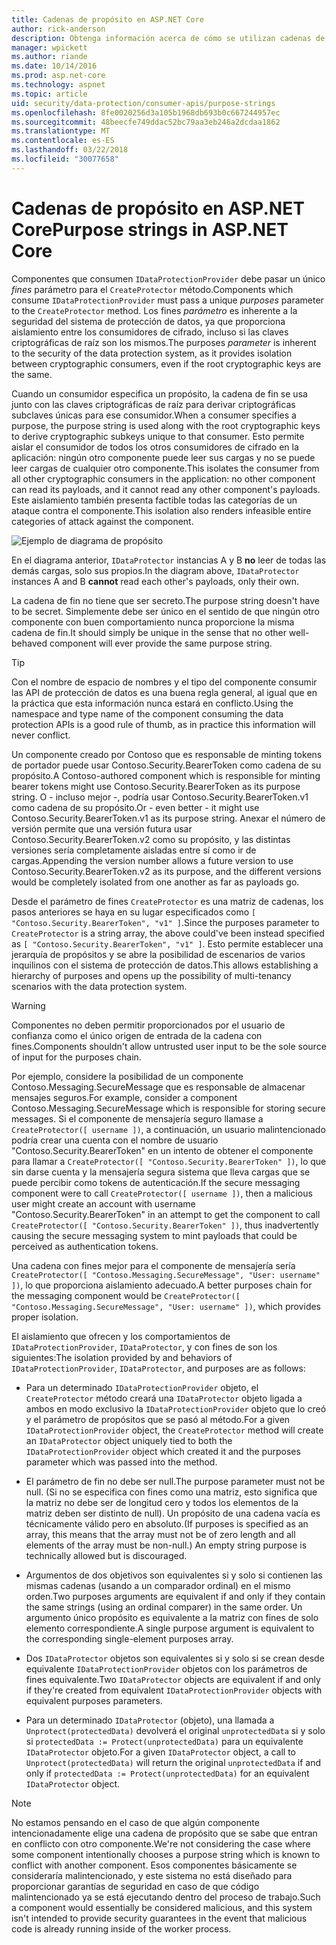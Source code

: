 ```yaml
---
title: Cadenas de propósito en ASP.NET Core
author: rick-anderson
description: Obtenga información acerca de cómo se utilizan cadenas de propósito en las API de protección de datos de ASP.NET Core.
manager: wpickett
ms.author: riande
ms.date: 10/14/2016
ms.prod: asp.net-core
ms.technology: aspnet
ms.topic: article
uid: security/data-protection/consumer-apis/purpose-strings
ms.openlocfilehash: 8fe0020256d3a105b1968db693b0c667244957ec
ms.sourcegitcommit: 48beecfe749ddac52bc79aa3eb246a2dcdaa1862
ms.translationtype: MT
ms.contentlocale: es-ES
ms.lasthandoff: 03/22/2018
ms.locfileid: "30077658"
---
```

# <a name="purpose-strings-in-aspnet-core"></a><span data-ttu-id="70b71-103">Cadenas de propósito en ASP.NET Core</span><span class="sxs-lookup"><span data-stu-id="70b71-103">Purpose strings in ASP.NET Core</span></span>

<a name="data-protection-consumer-apis-purposes"></a>

<span data-ttu-id="70b71-104">Componentes que consumen `IDataProtectionProvider` debe pasar un único *fines* parámetro para el `CreateProtector` método.</span><span class="sxs-lookup"><span data-stu-id="70b71-104">Components which consume `IDataProtectionProvider` must pass a unique *purposes* parameter to the `CreateProtector` method.</span></span> <span data-ttu-id="70b71-105">Los fines *parámetro* es inherente a la seguridad del sistema de protección de datos, ya que proporciona aislamiento entre los consumidores de cifrado, incluso si las claves criptográficas de raíz son los mismos.</span><span class="sxs-lookup"><span data-stu-id="70b71-105">The purposes *parameter* is inherent to the security of the data protection system, as it provides isolation between cryptographic consumers, even if the root cryptographic keys are the same.</span></span>

<span data-ttu-id="70b71-106">Cuando un consumidor especifica un propósito, la cadena de fin se usa junto con las claves criptográficas de raíz para derivar criptográficas subclaves únicas para ese consumidor.</span><span class="sxs-lookup"><span data-stu-id="70b71-106">When a consumer specifies a purpose, the purpose string is used along with the root cryptographic keys to derive cryptographic subkeys unique to that consumer.</span></span> <span data-ttu-id="70b71-107">Esto permite aislar el consumidor de todos los otros consumidores de cifrado en la aplicación: ningún otro componente puede leer sus cargas y no se puede leer cargas de cualquier otro componente.</span><span class="sxs-lookup"><span data-stu-id="70b71-107">This isolates the consumer from all other cryptographic consumers in the application: no other component can read its payloads, and it cannot read any other component's payloads.</span></span> <span data-ttu-id="70b71-108">Este aislamiento también presenta factible todas las categorías de un ataque contra el componente.</span><span class="sxs-lookup"><span data-stu-id="70b71-108">This isolation also renders infeasible entire categories of attack against the component.</span></span>

![Ejemplo de diagrama de propósito](purpose-strings/_static/purposes.png)

<span data-ttu-id="70b71-110">En el diagrama anterior, `IDataProtector` instancias A y B **no** leer de todas las demás cargas, solo sus propios.</span><span class="sxs-lookup"><span data-stu-id="70b71-110">In the diagram above, `IDataProtector` instances A and B **cannot** read each other's payloads, only their own.</span></span>

<span data-ttu-id="70b71-111">La cadena de fin no tiene que ser secreto.</span><span class="sxs-lookup"><span data-stu-id="70b71-111">The purpose string doesn't have to be secret.</span></span> <span data-ttu-id="70b71-112">Simplemente debe ser único en el sentido de que ningún otro componente con buen comportamiento nunca proporcione la misma cadena de fin.</span><span class="sxs-lookup"><span data-stu-id="70b71-112">It should simply be unique in the sense that no other well-behaved component will ever provide the same purpose string.</span></span>

>[!TIP]
> <span data-ttu-id="70b71-113">Con el nombre de espacio de nombres y el tipo del componente consumir las API de protección de datos es una buena regla general, al igual que en la práctica que esta información nunca estará en conflicto.</span><span class="sxs-lookup"><span data-stu-id="70b71-113">Using the namespace and type name of the component consuming the data protection APIs is a good rule of thumb, as in practice this information will never conflict.</span></span>
>
><span data-ttu-id="70b71-114">Un componente creado por Contoso que es responsable de minting tokens de portador puede usar Contoso.Security.BearerToken como cadena de su propósito.</span><span class="sxs-lookup"><span data-stu-id="70b71-114">A Contoso-authored component which is responsible for minting bearer tokens might use Contoso.Security.BearerToken as its purpose string.</span></span> <span data-ttu-id="70b71-115">O - incluso mejor -, podría usar Contoso.Security.BearerToken.v1 como cadena de su propósito.</span><span class="sxs-lookup"><span data-stu-id="70b71-115">Or - even better - it might use Contoso.Security.BearerToken.v1 as its purpose string.</span></span> <span data-ttu-id="70b71-116">Anexar el número de versión permite que una versión futura usar Contoso.Security.BearerToken.v2 como su propósito, y las distintas versiones sería completamente aisladas entre sí como ir de cargas.</span><span class="sxs-lookup"><span data-stu-id="70b71-116">Appending the version number allows a future version to use Contoso.Security.BearerToken.v2 as its purpose, and the different versions would be completely isolated from one another as far as payloads go.</span></span>

<span data-ttu-id="70b71-117">Desde el parámetro de fines `CreateProtector` es una matriz de cadenas, los pasos anteriores se haya en su lugar especificados como `[ "Contoso.Security.BearerToken", "v1" ]`.</span><span class="sxs-lookup"><span data-stu-id="70b71-117">Since the purposes parameter to `CreateProtector` is a string array, the above could've been instead specified as `[ "Contoso.Security.BearerToken", "v1" ]`.</span></span> <span data-ttu-id="70b71-118">Esto permite establecer una jerarquía de propósitos y se abre la posibilidad de escenarios de varios inquilinos con el sistema de protección de datos.</span><span class="sxs-lookup"><span data-stu-id="70b71-118">This allows establishing a hierarchy of purposes and opens up the possibility of multi-tenancy scenarios with the data protection system.</span></span>

<a name="data-protection-contoso-purpose"></a>

>[!WARNING]
> <span data-ttu-id="70b71-119">Componentes no deben permitir proporcionados por el usuario de confianza como el único origen de entrada de la cadena con fines.</span><span class="sxs-lookup"><span data-stu-id="70b71-119">Components shouldn't allow untrusted user input to be the sole source of input for the purposes chain.</span></span>
>
><span data-ttu-id="70b71-120">Por ejemplo, considere la posibilidad de un componente Contoso.Messaging.SecureMessage que es responsable de almacenar mensajes seguros.</span><span class="sxs-lookup"><span data-stu-id="70b71-120">For example, consider a component Contoso.Messaging.SecureMessage which is responsible for storing secure messages.</span></span> <span data-ttu-id="70b71-121">Si el componente de mensajería seguro llamase a `CreateProtector([ username ])`, a continuación, un usuario malintencionado podría crear una cuenta con el nombre de usuario "Contoso.Security.BearerToken" en un intento de obtener el componente para llamar a `CreateProtector([ "Contoso.Security.BearerToken" ])`, lo que sin darse cuenta y la mensajería segura sistema que lleva cargas que se puede percibir como tokens de autenticación.</span><span class="sxs-lookup"><span data-stu-id="70b71-121">If the secure messaging component were to call `CreateProtector([ username ])`, then a malicious user might create an account with username "Contoso.Security.BearerToken" in an attempt to get the component to call `CreateProtector([ "Contoso.Security.BearerToken" ])`, thus inadvertently causing the secure messaging system to mint payloads that could be perceived as authentication tokens.</span></span>
>
><span data-ttu-id="70b71-122">Una cadena con fines mejor para el componente de mensajería sería `CreateProtector([ "Contoso.Messaging.SecureMessage", "User: username" ])`, lo que proporciona aislamiento adecuado.</span><span class="sxs-lookup"><span data-stu-id="70b71-122">A better purposes chain for the messaging component would be `CreateProtector([ "Contoso.Messaging.SecureMessage", "User: username" ])`, which provides proper isolation.</span></span>

<span data-ttu-id="70b71-123">El aislamiento que ofrecen y los comportamientos de `IDataProtectionProvider`, `IDataProtector`, y con fines de son los siguientes:</span><span class="sxs-lookup"><span data-stu-id="70b71-123">The isolation provided by and behaviors of `IDataProtectionProvider`, `IDataProtector`, and purposes are as follows:</span></span>

* <span data-ttu-id="70b71-124">Para un determinado `IDataProtectionProvider` objeto, el `CreateProtector` método creará una `IDataProtector` objeto ligada a ambos en modo exclusivo la `IDataProtectionProvider` objeto que lo creó y el parámetro de propósitos que se pasó al método.</span><span class="sxs-lookup"><span data-stu-id="70b71-124">For a given `IDataProtectionProvider` object, the `CreateProtector` method will create an `IDataProtector` object uniquely tied to both the `IDataProtectionProvider` object which created it and the purposes parameter which was passed into the method.</span></span>

* <span data-ttu-id="70b71-125">El parámetro de fin no debe ser null.</span><span class="sxs-lookup"><span data-stu-id="70b71-125">The purpose parameter must not be null.</span></span> <span data-ttu-id="70b71-126">(Si no se especifica con fines como una matriz, esto significa que la matriz no debe ser de longitud cero y todos los elementos de la matriz deben ser distinto de null). Un propósito de una cadena vacía es técnicamente válido pero en absoluto.</span><span class="sxs-lookup"><span data-stu-id="70b71-126">(If purposes is specified as an array, this means that the array must not be of zero length and all elements of the array must be non-null.) An empty string purpose is technically allowed but is discouraged.</span></span>

* <span data-ttu-id="70b71-127">Argumentos de dos objetivos son equivalentes si y solo si contienen las mismas cadenas (usando a un comparador ordinal) en el mismo orden.</span><span class="sxs-lookup"><span data-stu-id="70b71-127">Two purposes arguments are equivalent if and only if they contain the same strings (using an ordinal comparer) in the same order.</span></span> <span data-ttu-id="70b71-128">Un argumento único propósito es equivalente a la matriz con fines de solo elemento correspondiente.</span><span class="sxs-lookup"><span data-stu-id="70b71-128">A single purpose argument is equivalent to the corresponding single-element purposes array.</span></span>

* <span data-ttu-id="70b71-129">Dos `IDataProtector` objetos son equivalentes si y solo si se crean desde equivalente `IDataProtectionProvider` objetos con los parámetros de fines equivalente.</span><span class="sxs-lookup"><span data-stu-id="70b71-129">Two `IDataProtector` objects are equivalent if and only if they're created from equivalent `IDataProtectionProvider` objects with equivalent purposes parameters.</span></span>

* <span data-ttu-id="70b71-130">Para un determinado `IDataProtector` (objeto), una llamada a `Unprotect(protectedData)` devolverá el original `unprotectedData` si y solo si `protectedData := Protect(unprotectedData)` para un equivalente `IDataProtector` objeto.</span><span class="sxs-lookup"><span data-stu-id="70b71-130">For a given `IDataProtector` object, a call to `Unprotect(protectedData)` will return the original `unprotectedData` if and only if `protectedData := Protect(unprotectedData)` for an equivalent `IDataProtector` object.</span></span>

> [!NOTE]
> <span data-ttu-id="70b71-131">No estamos pensando en el caso de que algún componente intencionadamente elige una cadena de propósito que se sabe que entran en conflicto con otro componente.</span><span class="sxs-lookup"><span data-stu-id="70b71-131">We're not considering the case where some component intentionally chooses a purpose string which is known to conflict with another component.</span></span> <span data-ttu-id="70b71-132">Esos componentes básicamente se consideraría malintencionado, y este sistema no está diseñado para proporcionar garantías de seguridad en caso de que código malintencionado ya se está ejecutando dentro del proceso de trabajo.</span><span class="sxs-lookup"><span data-stu-id="70b71-132">Such a component would essentially be considered malicious, and this system isn't intended to provide security guarantees in the event that malicious code is already running inside of the worker process.</span></span>
